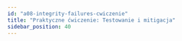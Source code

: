 ```yaml
---
id: "a08-integrity-failures-cwiczenie"
title: "Praktyczne ćwiczenie: Testowanie i mitigacja"
sidebar_position: 40
---
```

